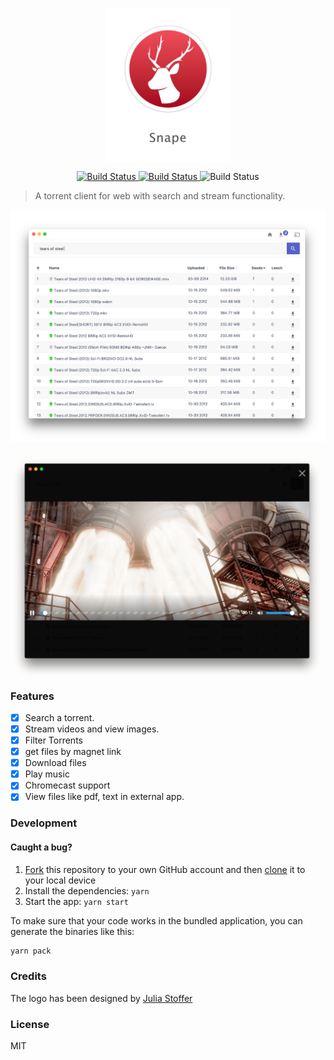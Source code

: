 <p align="center">
  <img src="./resources/logo.png" align="center" alt="" width="200"/>
</p>

<p align="center">
<a href="https://travis-ci.org/ritz078/embed.js">
<img src="https://travis-ci.org/ritz078/embed.js.svg?branch=master" alt="Build Status" style="max-width:100%;">
</a>
<a href="https://ci.appveyor.com/project/ritz078/snape-w59ql">
<img src="https://ci.appveyor.com/api/projects/status/ug8htkw6156wgvq9/branch/master?svg=true" alt="Build Status" style="max-width:100%;">
</a>
<img src="https://img.shields.io/badge/styled_with-prettier-ff69b4.svg" alt="Build Status" style="max-width:100%;">
</p>

> A torrent client for web with search and stream functionality.

<p align="center">
  <img src="./resources/demo.png" align="center"/>
</p>

<p align="center">
  <img src="./resources/demo2.png" align="center"/>
</p>

### Features
- [x] Search a torrent. 
- [x] Stream videos and view images.
- [x] Filter Torrents
- [x] get files by magnet link
- [x] Download files
- [x] Play music
- [x] Chromecast support
- [x] View files like pdf, text in external app.

### Development

#### Caught a bug?

1. [Fork](https://help.github.com/articles/fork-a-repo/) this repository to your own GitHub account and then [clone](https://help.github.com/articles/cloning-a-repository/) it to your local device
2. Install the dependencies: `yarn`
3. Start the app: `yarn start`

To make sure that your code works in the bundled application, you can generate the binaries like this:

```bash
yarn pack
```

### Credits

The logo has been designed by [Julia Stoffer](https://thenounproject.com/julia.stoffer/)

### License 
MIT

